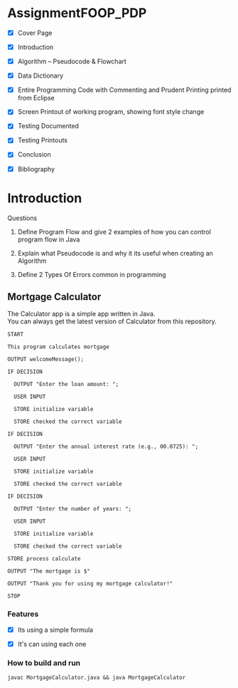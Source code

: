 # AssignmentFOOP_PDP


- [x] Cover Page

- [x] Introduction

- [x] Algorithm – Pseudocode & Flowchart

- [x] Data Dictionary

- [x] Entire Programming Code with Commenting and Prudent Printing printed from Eclipse

- [x] Screen Printout of working program, showing font style change

- [x] Testing Documented

- [x] Testing Printouts

- [x] Conclusion

- [x] Bibliography 

# Introduction

Questions

1. Define Program Flow and give 2 examples of how you can control program flow in Java

2. Explain what Pseudocode is and why it its useful when creating an Algorithm

3. Define 2 Types Of Errors common in programming


## Mortgage Calculator 

The Calculator app is a simple app written in Java.  
You can always get the latest version of Calculator from this repository.

```
START 

This program calculates mortgage  

OUTPUT welcomeMessage();  

IF DECISION 

  OUTPUT "Enter the loan amount: "; 

  USER INPUT 

  STORE initialize variable 

  STORE checked the correct variable 

IF DECISION 

  OUTPUT "Enter the annual interest rate (e.g., 00.0725): "; 

  USER INPUT 

  STORE initialize variable 

  STORE checked the correct variable 

IF DECISION 

  OUTPUT "Enter the number of years: "; 

  USER INPUT 

  STORE initialize variable 

  STORE checked the correct variable 

STORE process calculate 

OUTPUT "The mortgage is $" 

OUTPUT "Thank you for using my mortgage calculator!" 

STOP 
```

### Features

- [x] Its using a simple formula

- [x] It's can using each one

### How to build and run

```
javac MortgageCalculator.java && java MortgageCalculator
```